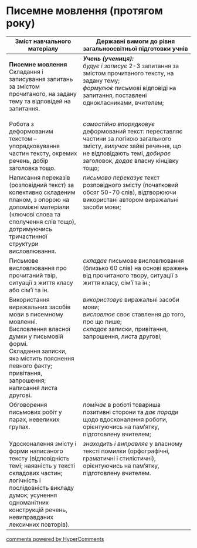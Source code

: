 <div id="hypercomments_widget" class="js-hypercomments-widget invisible"></div>

# Писемне мовлення (протягом року)

<table>
  <tr>
    <td width="40%" align="center"><b>Зміст навчального матеріалу</b></td>
    <td width="60%" align="center"><b>Державні вимоги до рівня загальноосвітньої підготовки учнів</b></td>
  </tr>
<tbody>
  <tr>
    <td width="40%" style="vertical-align:top !important;">
    <p><b>Писемне мовлення</b><br>
Складання і записування запитань за змістом прочитаного, на задану тему та відповідей на запитання. </td>
    <td width="60%" style="vertical-align:top !important;">
<i><b>Учень (учениця):</b></i><br>
<i>будує і записує</i> 2-3 запитання за змістом прочитаного тексту, на задану тему;<br>
<i>формулює</i> письмові відповіді на запитання, поставлені однокласниками, вчителем;<br></td>
  </tr>
  <tr>
    <td width="40%" style="vertical-align:top !important;">
Робота з деформованим текстом – упорядковування частин тексту, окремих речень, добір заголовка тощо.</td>
    <td width="60%" style="vertical-align:top !important;">
<i>самостійно впорядковує</i> деформований текст: переставляє частини за логікою загального змісту, <i>вилучає</i> зайві речення, що не відповідають темі, <i>добирає</i> заголовок, <i>додає</i> власну кінцівку тощо;</td>
  </tr>
  <tr>
    <td width="40%" style="vertical-align:top !important;">
Написання переказів (розповідний текст) за колективно складеним планом, з опорою на допоміжні матеріали (ключові слова та сполучення слів тощо), дотримуючись тричастинної структури висловлювання.</td>
    <td width="60%" style="vertical-align:top !important;">
<i>письмово переказує</i> текст розповідного змісту (початковий обсяг 50-70 слів), відтворюючи використані автором виражальні засоби мови;</td>
  </tr>
  <tr>
    <td width="40%" style="vertical-align:top !important;">
Письмове висловлювання про прочитаний твір, ситуації з життя класу або сім’ї та ін.</td>
    <td width="60%" style="vertical-align:top !important;">
<i>складає</i> письмове висловлювання (близько 60 слів) на основі вражень від прочитаного твору, ситуації з життя класу, сім’ї та ін.; </td>
  </tr>
  <tr>
    <td width="40%" style="vertical-align:top !important;">
Використання виражальних засобів мови в писемному мовленні.<br>
Висловлення власної думки у письмовій формі.<br>
Складання записки, яка містить пояснення певного факту; привітання, запрошення; написання листа другові.<br></td>
    <td width="60%" style="vertical-align:top !important;">
<i>використовує</i> виражальні засоби мови;<br>
<i>висловлює</i> своє ставлення до того, про що пише;<br>
<i>складає</i> записки, привітання, запрошення, листа другові;<br></td>
  </tr>
  <tr>
    <td width="40%" style="vertical-align:top !important;">
Обговорення письмових робіт у парах, невеликих групах. </td>
    <td width="60%" style="vertical-align:top !important;">
<i>помічає</i> в роботі товариша позитивні сторони та <i>дає поради</i> щодо вдосконалення роботи, орієнтуючись на пам’ятку, підготовлену вчителем;</td>
  </tr>
  <tr>
    <td width="40%" style="vertical-align:top !important;">
Удосконалення змісту і форми написаного тексту (відповідність темі; наявність у тексті складових частин; логічність і послідовність викладу думок; усунення одноманітних конструкцій речень, невиправданих лексичних повторів).</td>
    <td width="60%" style="vertical-align:top !important;">
<i>знаходить і виправляє</i> у власному тексті помилки (орфографічні, граматичні і стилістичні), орієнтуючись на пам’ятку, підготовлену вчителем.</td>
  </tr>
</tbody>
</table>

<div class="js-hypercomments-container">
<a href="http://hypercomments.com" class="hc-link" title="comments widget">comments powered by HyperComments</a>
</div>